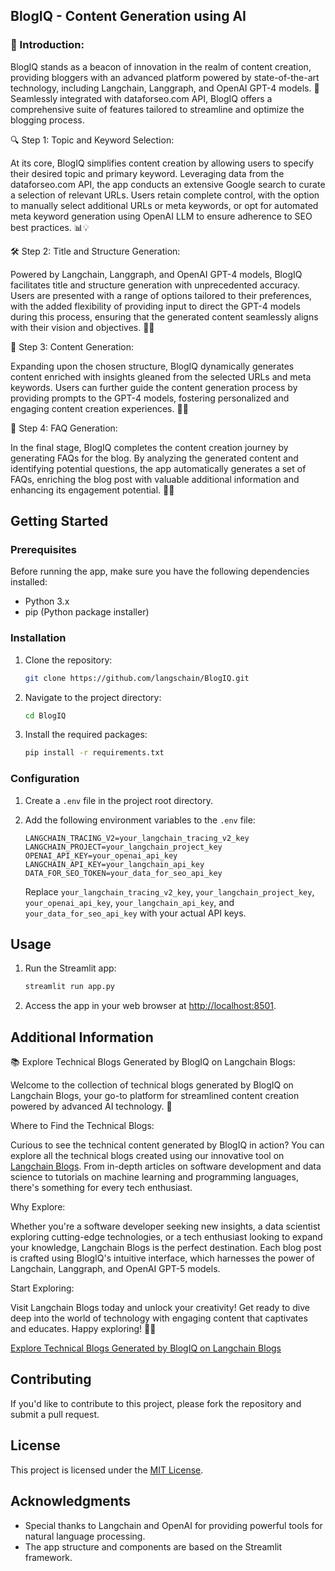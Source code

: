 ## BlogIQ - Content Generation using AI

### 🚀 Introduction:

BlogIQ stands as a beacon of innovation in the realm of content creation, providing bloggers with an advanced platform powered by state-of-the-art technology, including Langchain, Langgraph, and OpenAI GPT-4 models. 🌟 Seamlessly integrated with dataforseo.com API, BlogIQ offers a comprehensive suite of features tailored to streamline and optimize the blogging process.

🔍 Step 1: Topic and Keyword Selection:

At its core, BlogIQ simplifies content creation by allowing users to specify their desired topic and primary keyword. Leveraging data from the dataforseo.com API, the app conducts an extensive Google search to curate a selection of relevant URLs. Users retain complete control, with the option to manually select additional URLs or meta keywords, or opt for automated meta keyword generation using OpenAI LLM to ensure adherence to SEO best practices. 📊💡

🛠️ Step 2: Title and Structure Generation:

Powered by Langchain, Langgraph, and OpenAI GPT-4 models, BlogIQ facilitates title and structure generation with unprecedented accuracy. Users are presented with a range of options tailored to their preferences, with the added flexibility of providing input to direct the GPT-4 models during this process, ensuring that the generated content seamlessly aligns with their vision and objectives. 💭✨

📝 Step 3: Content Generation:

Expanding upon the chosen structure, BlogIQ dynamically generates content enriched with insights gleaned from the selected URLs and meta keywords. Users can further guide the content generation process by providing prompts to the GPT-4 models, fostering personalized and engaging content creation experiences. 📝✨

💬 Step 4: FAQ Generation:

In the final stage, BlogIQ completes the content creation journey by generating FAQs for the blog. By analyzing the generated content and identifying potential questions, the app automatically generates a set of FAQs, enriching the blog post with valuable additional information and enhancing its engagement potential. 🤔💬

## Getting Started

### Prerequisites

Before running the app, make sure you have the following dependencies installed:

- Python 3.x
- pip (Python package installer)

### Installation

1. Clone the repository:

    ```bash
    git clone https://github.com/langschain/BlogIQ.git
    ```

2. Navigate to the project directory:

    ```bash
    cd BlogIQ
    ```

3. Install the required packages:

    ```bash
    pip install -r requirements.txt
    ```

### Configuration

1. Create a `.env` file in the project root directory.

2. Add the following environment variables to the `.env` file:

    ```
    LANGCHAIN_TRACING_V2=your_langchain_tracing_v2_key
    LANGCHAIN_PROJECT=your_langchain_project_key
    OPENAI_API_KEY=your_openai_api_key
    LANGCHAIN_API_KEY=your_langchain_api_key
    DATA_FOR_SEO_TOKEN=your_data_for_seo_api_key
    ```

    Replace `your_langchain_tracing_v2_key`, `your_langchain_project_key`, `your_openai_api_key`, `your_langchain_api_key`, and `your_data_for_seo_api_key` with your actual API keys.

## Usage

1. Run the Streamlit app:

    ```bash
    streamlit run app.py
    ```

2. Access the app in your web browser at [http://localhost:8501](http://localhost:8501).

## Additional Information

📚 Explore Technical Blogs Generated by BlogIQ on Langchain Blogs:

Welcome to the collection of technical blogs generated by BlogIQ on Langchain Blogs, your go-to platform for streamlined content creation powered by advanced AI technology. 🚀

Where to Find the Technical Blogs:

Curious to see the technical content generated by BlogIQ in action? You can explore all the technical blogs created using our innovative tool on [Langchain Blogs](https://www.langchain.ca/blog/). From in-depth articles on software development and data science to tutorials on machine learning and programming languages, there's something for every tech enthusiast.

Why Explore:

Whether you're a software developer seeking new insights, a data scientist exploring cutting-edge technologies, or a tech enthusiast looking to expand your knowledge, Langchain Blogs is the perfect destination. Each blog post is crafted using BlogIQ's intuitive interface, which harnesses the power of Langchain, Langgraph, and OpenAI GPT-5 models.

Start Exploring:

Visit Langchain Blogs today and unlock your creativity! Get ready to dive deep into the world of technology with engaging content that captivates and educates. Happy exploring! 📖✨

[Explore Technical Blogs Generated by BlogIQ on Langchain Blogs](https://www.langchain.ca/blog/)

## Contributing

If you'd like to contribute to this project, please fork the repository and submit a pull request.

## License

This project is licensed under the [MIT License](LICENSE).

## Acknowledgments

- Special thanks to Langchain and OpenAI for providing powerful tools for natural language processing.
- The app structure and components are based on the Streamlit framework.

